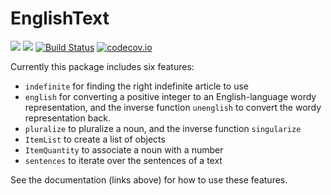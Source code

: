 # EnglishText

[![](https://img.shields.io/badge/docs-stable-blue.svg)](https://totalverb.github.io/EnglishText.jl/stable)
[![](https://img.shields.io/badge/docs-latest-blue.svg)](https://totalverb.github.io/EnglishText.jl/latest)
[![Build Status](https://travis-ci.org/TotalVerb/EnglishText.jl.svg?branch=master)](https://travis-ci.org/TotalVerb/EnglishText.jl)
[![codecov.io](http://codecov.io/github/TotalVerb/EnglishText.jl/coverage.svg?branch=master)](http://codecov.io/github/TotalVerb/EnglishText.jl?branch=master)

Currently this package includes six features:

 - `indefinite` for finding the right indefinite article to use
 - `english` for converting a positive integer to an English-language wordy
   representation, and the inverse function `unenglish` to convert the wordy
   representation back.
 - `pluralize` to pluralize a noun, and the inverse function `singularize`
 - `ItemList` to create a list of objects
 - `ItemQuantity` to associate a noun with a number
 - `sentences` to iterate over the sentences of a text

See the documentation (links above) for how to use these features.

